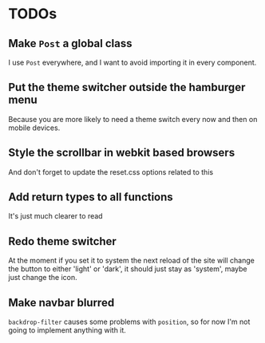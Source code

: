 # TODOs

## Make `Post` a global class

I use `Post` everywhere, and I want to avoid importing it in every component.

## Put the theme switcher outside the hamburger menu

Because you are more likely to need a theme switch every now and then on mobile
devices.

## Style the scrollbar in webkit based browsers

And don't forget to update the reset.css options related to this

## Add return types to all functions

It's just much clearer to read

## Redo theme switcher

At the moment if you set it to system the next reload of the site will change
the button to either 'light' or 'dark', it should just stay as 'system', maybe
just change the icon.

## Make navbar blurred
`backdrop-filter` causes some problems with `position`, so for now I'm not
going to implement anything with it.
